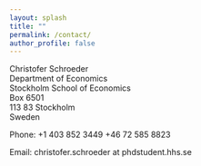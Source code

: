 ```yaml
---
layout: splash
title: ""
permalink: /contact/
author_profile: false
---
```


Christofer Schroeder  
Department of Economics  
Stockholm School of Economics  
Box 6501  
113 83 Stockholm  
Sweden

Phone: +1 403 852 3449
+46 72 585 8823

Email: christofer.schroeder at phdstudent.hhs.se


&nbsp;&nbsp;&nbsp;&nbsp;&nbsp;&nbsp;&nbsp;&nbsp;&nbsp;&nbsp;&nbsp;&nbsp;&nbsp;